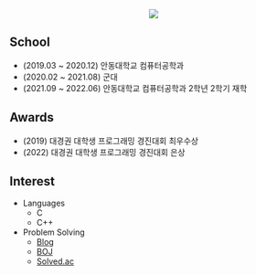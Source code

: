 <p align="center"><img src="https://capsule-render.vercel.app/api?type=Waving&color=99CCFF&height=170&section=header&text=JeHyun%20Woo%20(wjh2335)&fontColor=6666FF&fontSize=30"></p>

## School
- (2019.03 ~ 2020.12) 안동대학교 컴퓨터공학과
- (2020.02 ~ 2021.08) 군대
- (2021.09 ~ 2022.06) 안동대학교 컴퓨터공학과 2학년 2학기 재학
## Awards
- (2019) 대경권 대학생 프로그래밍 경진대회 최우수상
- (2022) 대경권 대학생 프로그래밍 경진대회 은상
## Interest
- Languages
  - C
  - C++
- Problem Solving
  - [Blog](https://blog.naver.com/wjh2335)
  - [BOJ](https://www.acmicpc.net/user/wjh2335)
  - [Solved.ac](https://solved.ac/profile/wjh2335)
